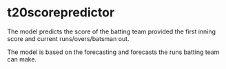 # t20scorepredictor

The model predicts the score of the batting team provided the first inning score and current runs/overs/batsman out. 

The model is based on the forecasting and forecasts the runs batting team can make.
